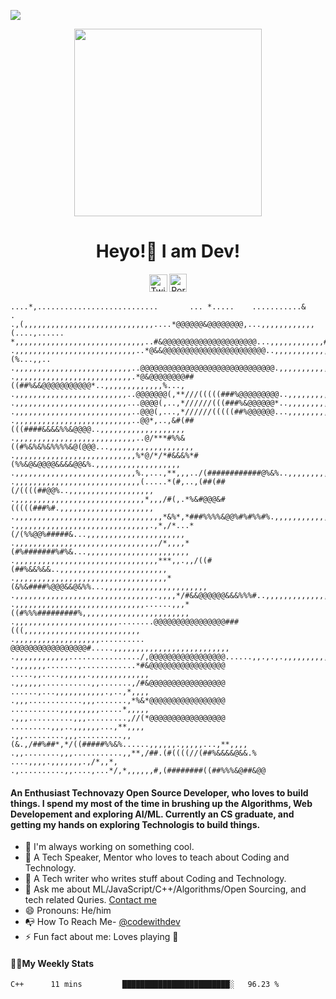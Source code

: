 ![](https://komarev.com/ghpvc/?username=codewithdev&blueviolet)
<p align= "center"><img src="https://media.giphy.com/media/p4NLw3I4U0idi/giphy.gif" width="300"></p>


<h1 align="center" style= "font-size=100%">Heyo!👋 I am Dev!</h1>
<p align= "center" style= "color:blue"><a href="https://twitter.com/codewithdev" class="fancybox" target="_blank" rel="external"><img src="https://image.flaticon.com/icons/svg/2111/2111738.svg" width="29" height="28" alt="Twitter" title="Twitter"></a>
  <a href="https://codewithdev.github.io/" class="fancybox" target="_blank" rel="internal"><img src="https://image.flaticon.com/icons/svg/2799/2799936.svg" width="28" height="29" alt="Portfolio" title="Portfolio"></a></p>
  
```  
....*,...........................       ... *.....    ...........&     .        
.,(,,,,,,,,,,,,,,,,,,,,,,,,,,,,,....*@@@@@@&@@@@@@@@,...,,,,,,,,,,,,(....,......
*,,,,,,,,,,,,,,,,,,,,,,,,,,,,,..#&@@@@@@@@@@@@@@@@@@@@@...,,,,,,,,,,,,#....,....
.,,,,,,,,,,,,,,,,,,,,,,,,,,,..*@&&@@@@@@@@@@@@@@@@@@@@@@@..,,,,,,,,,,,,(%...,,..
.,,,,,,,,,,,,,,,,,,,,,,,,,,..@@@@@@@@@@@@@@@@@@@@@@@@@@@@@@.,,,,,,,,,,,,,/,...,.
.,,,,,,,,,,,,,,,,,,,,,,,,,,.*@&@@@@@@@@##((##%&&@@@@@@@@@@@*..,,,,,,,,,,,,,%...,
.,,,,,,,,,,,,,,,,,,,,,,,,,..@@@@@@@(,**///(((((###%@@@@@@@@@..,,,,,,,,,,,,,,*/..
.,,,,,,,,,,,,,,,,,,,,,,,,,...@@@@(,..,*//////(((###%&@@@@@@*..,,,,,,,,,,,,,,,,%.
.,,,,,,,,,,,,,,,,,,,,,,,,,,..@@@(,...,*//////(((((##%@@@@@@...,,,,,,,,,,,,,,,,,&
.,,,,,,,,,,,,,,,,,,,,,,,,,,..@@*,..,&#(##(((####&&&&%%&@@@@..,,,,,,,,,,,,,,,,,,,
.,,,,,,,,,,,,,,,,,,,,,,,,,,,..@/***#%%&((#%&%&%&%%%%&@(@@@...,,,,,,,,,,,,,,,,,,,
.,,,,,,,,,,,,,,,,,,,,,,,,,,,%*@/*/*#&&&%*#(%%&@&@@@@&&&&@@&%.,,,,,,,,,,,,,,,,,,,
.,,,,,,,,,,,,,,,,,,,,,,,,,,,%.,...,**,,,../(############@%&%..,,,,,,,,,,,,,,,,,,
.,,,,,,,,,,,,,,,,,,,,,,,,,,,,(.....*(#,..,(##(##(/((((##@@%..,,,,,,,,,,,,,,,,,,,
.,,,,,,,,,,,,,,,,,,,,,,,,,,,,,*,,,/#(,.*%&#@@@&#(((((###%#.,,,,,,,,,,,,,,,,,,,,,
.,,,,,,,,,,,,,,,,,,,,,,,,,,,,,,,,,*&%*,*###%%%%&@@%#%#%%#%.,,,,,,,,,,,,,,,,,,,,,
.,,,,,,,,,,,,,,,,,,,,,,,,,,,,,,.,*,/*...*(/(%%@@%#####&...,,,,,,,,,,,,,,,,,,,,,,
.,,,,,,,,,,,,,,,,,,,,,,,,,,,,,,,,/*,,,,*(#%#######%#%&...,,,,,,,,,,,,,,,,,,,,,,,
.,,,,,,,,,,,,,,,,,,,,,,,,,,,,,,,,***,,.,,/((#(##%&&%&&..,,,,,,,,,,,,,,,,,,,,,,,,
.,,,,,,,,,,,,,,,,,,,,,,,,,,,,,,,,,,*(&%&####%@@@&&@&%%...,,,,,,,,,,,,,,,,,,,,,,,
.,,,,,,,,,,,,,,,,,,,,,,,,,,,,,,,.,,,,*/#&&@@@@@@&&&%%%#..,,,,,,,,,,,,,,,,,,,,,,,
.,,,,,,,,,,,,,,,,,,,,,,,,,,,,,......,,,*((#%%%#########%,,,,,,,,,,,,,,,,,,,,,,,,
.,,,,,,,,,,,,,,,,,,,,,,,........@@@@@@@@@@@@@@@@###(((,,,,,,,,,,,,,,,,,,,,,,,,,,
.,,,,,,,,,,,,,,,,,,,.......... @@@@@@@@@@@@@@@@@#.....,,,,,,,,,,,,,,,,,,,,,,,,,,
.,,,,,,,,,,,,................/,@@@@@@@@@@@@@@@@@......,,.,.,.,,,,,,,,,,,,,,,,,,,
.,,,,,,,.......,............*#&@@@@@@@@@@@@@@@@@ .....,,....,,,,,,.,,,,,,,,,,,,,
.,,,,,,...........,,.......,/#&@@@@@@@@@@@@@@@@@ ......,...,,,,,,,,,,,.,..,*,,,,
.,,,............,,,.......,*%&*@@@@@@@@@@@@@@@@@ ...........,,,,,,,,,.....*,,,,,
.,,,..........,,,.........,//(*@@@@@@@@@@@@@@@@@  .........,,,..,,,,,,...,**,,,,
.,,.........,,,..........,,(&.,/##%##*,*/((#####%%&%......,,,,,,.,,,,,...,**,,,,
.,,........,,,...........,,**,/##.(#((((//(##%&&&&@&&.% ....,,,,.,,,,,,,.,/*,,*,
.,..........,,....,...*/,*,,,,,,#,(########((##%%%&@##&@@ 
```
#### An Enthusiast Technovazy Open Source Developer, who loves to build things. I spend my most of the time in brushing up the Algorithms, Web Developement and exploring AI/ML. Currently an CS graduate, and getting my hands on exploring Technologis to build things.

- 🔭 I'm always working on something cool.
- 👯 A Tech Speaker, Mentor who loves to teach about Coding and Technology.
- 🍏 A Tech writer who writes stuff about Coding and Technology.
- 💬 Ask me about ML/JavaScript/C++/Algorithms/Open Sourcing, and tech related Quries. [Contact me](mailto:idevprakaash@hotmail.com)
- 😄 Pronouns: He/him
- 📭 How To Reach Me- [@codewithdev](https://www.twitter.com/codewithdev)
- ⚡ Fun fact about me: Loves playing 🎹

#### 👨‍💻My Weekly Stats 

<!--START_SECTION:waka-->
```text
C++      11 mins         ████████████████████████░   96.23 % 
```
<!--END_SECTION:waka-->
